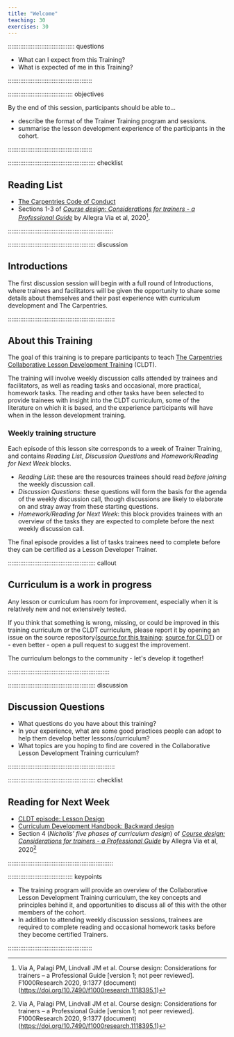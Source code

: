 ```yaml
---
title: "Welcome"
teaching: 30
exercises: 30
---
```


:::::::::::::::::::::::::::::::::::::: questions 

- What can I expect from this Training?
- What is expected of me in this Training?

::::::::::::::::::::::::::::::::::::::::::::::::

::::::::::::::::::::::::::::::::::::: objectives

By the end of this session, participants should be able to...

- describe the format of the Trainer Training program and sessions.
- summarise the lesson development experience of the participants in the cohort.

::::::::::::::::::::::::::::::::::::::::::::::::


:::::::::::::::::::::::::::::::::::::::::::::::::: checklist

## Reading List

- [The Carpentries Code of Conduct](https://docs.carpentries.org/topic_folders/policies/code-of-conduct.html)
- Sections 1-3 of [_Course design: Considerations for trainers - a Professional Guide_](https://doi.org/10.7490/f1000research.1118395.1) by Allegra Via et al, 2020[^1].

::::::::::::::::::::::::::::::::::::::::::::::::::::::::::::


:::::::::::::::::::::::::::::::::::::::::::::::::: discussion

## Introductions

The first discussion session will begin with a full round of Introductions, where trainees and facilitators will be given the opportunity to share some details about themselves and their past experience with curriculum development and The Carpentries.

:::::::::::::::::::::::::::::::::::::::::::::::::::::::::::::


## About this Training

The goal of this training is to prepare participants to teach [The Carpentries Collaborative Lesson Development Training][cldt] (CLDT).

The training will involve weekly discussion calls attended by trainees and facilitators, as well as reading tasks and occasional, more practical, homework tasks.
The reading and other tasks have been selected to provide trainees with insight into the CLDT curriculum, some of the literature on which it is based, and the experience participants will have when in the lesson development training.

### Weekly training structure

Each episode of this lesson site corresponds to a week of Trainer Training, and contains _Reading List_, _Discussion Questions_ and _Homework/Reading for Next Week_ blocks.

- _Reading List_: these are the resources trainees should read _before joining_ the weekly discussion call.
- _Discussion Questions_: these questions will form the basis for the agenda of the weekly discussion call, though discussions are likely to elaborate on and stray away from these starting questions.
- _Homework/Reading for Next Week_: this block provides trainees with an overview of the tasks they are expected to complete before the next weekly discussion call.

The final episode provides a list of tasks trainees need to complete before they can be certified as a Lesson Developer Trainer.


:::::::::::::::::::::::::::::::::::::::::::::::::: callout

## Curriculum is a work in progress

Any lesson or curriculum has room for improvement, especially when it is relatively new and not extensively tested.

If you think that something is wrong, missing, or could be improved in this training curriculum or the CLDT curriculum, please report it by opening an issue on the source repository([source for this training](https://github.com/carpentries/lessondev-trainer-training/); [source for CLDT][cldt-repo]) or - even better - open a pull request to suggest the improvement.

The curriculum belongs to the community - let's develop it together!

::::::::::::::::::::::::::::::::::::::::::::::::::::::::::


:::::::::::::::::::::::::::::::::::::::::::::::::: discussion

## Discussion Questions

- What questions do you have about this training?
- In your experience, what are some good practices people can adopt to help them develop better lessons/curriculum?
- What topics are you hoping to find are covered in the Collaborative Lesson Development Training curriculum?

:::::::::::::::::::::::::::::::::::::::::::::::::::::::::::::


:::::::::::::::::::::::::::::::::::::::::::::::::: checklist

## Reading for Next Week
- [CLDT episode: Lesson Design](https://carpentries.github.io/lesson-development-training/lesson-design.html)
- [Curriculum Development Handbook: Backward design](https://carpentries.github.io/curriculum-development/guiding-principles.html#backward-design)
- Section 4 (_Nicholls’ five phases of curriculum design_) of [_Course design: Considerations for trainers - a Professional Guide_](https://doi.org/10.7490/f1000research.1118395.1) by Allegra Via et al, 2020[^1]

::::::::::::::::::::::::::::::::::::::::::::::::::::::::::::

::::::::::::::::::::::::::::::::::::: keypoints 

- The training program will provide an overview of the Collaborative Lesson Development Training curriculum, the key concepts and principles behind it, and opportunities to discuss all of this with the other members of the cohort.
- In addition to attending weekly discussion sessions, trainees are required to complete reading and occasional homework tasks before they become certified Trainers.

::::::::::::::::::::::::::::::::::::::::::::::::

[^1]: Via A, Palagi PM, Lindvall JM et al. Course design: Considerations for trainers – a Professional Guide [version 1; not peer reviewed]. F1000Research 2020, 9:1377 (document) (https://doi.org/10.7490/f1000research.1118395.1) 

[cldt]: https://carpentries.github.io/lesson-development-training/index.html
[cldt-repo]: https://github.com/carpentries/lesson-development-training/
